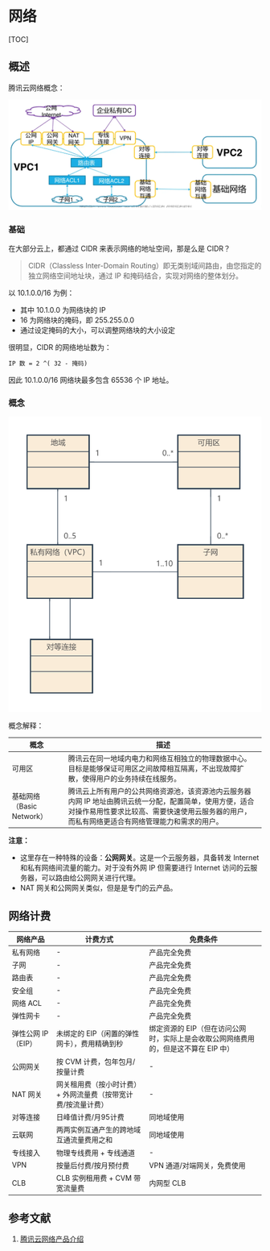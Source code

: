 # 网络

[TOC]

## 概述

腾讯云网络概念：

![](assets/598150684c9c4e9c8c439be0a19aa222.png)

### 基础

在大部分云上，都通过 CIDR 来表示网络的地址空间，那是么是 CIDR？

> CIDR（Classless Inter-Domain Routing）即无类别域间路由，由您指定的独立网络空间地址块，通过 IP 和掩码结合，实现对网络的整体划分。

以 10.1.0.0/16 为例：

- 其中 10.1.0.0 为网络块的 IP
- 16 为网络块的掩码，即 255.255.0.0
- 通过设定掩码的大小，可以调整网络块的大小设定

很明显，CIDR 的网络地址数为：

```txt
IP 数 = 2 ^( 32 - 掩码)
```

因此 10.1.0.0/16 网络块最多包含 65536 个 IP 地址。

### 概念

![](assets/网络.png)

概念解释：

概念 | 描述
-|-
可用区 | 腾讯云在同一地域内电力和网络互相独立的物理数据中心。目标是能够保证可用区之间故障相互隔离，不出现故障扩散，使得用户的业务持续在线服务。
基础网络（Basic Network） | 腾讯云上所有用户的公共网络资源池，该资源池内云服务器内网 IP 地址由腾讯云统一分配，配置简单，使用方便，适合对操作易用性要求比较高、需要快速使用云服务器的用户，而私有网络更适合有网络管理能力和需求的用户。

**注意：**

- 这里存在一种特殊的设备：**公网网关**。这是一个云服务器，具备转发 Internet 和私有网络间流量的能力。对于没有外网 IP 但需要进行 Internet 访问的云服务器，可以路由给公网网关进行代理。
- NAT 网关和公网网关类似，但是是专门的云产品。

## 网络计费

网络产品 | 计费方式 | 免费条件
-|-|-
私有网络 | - | 产品完全免费
子网 | - | 产品完全免费
路由表 | - | 产品完全免费
安全组 | - | 产品完全免费
网络 ACL | - | 产品完全免费
弹性网卡 | - | 产品完全免费
弹性公网 IP（EIP） | 未绑定的 EIP（闲置的弹性网卡），费用精确到秒 | 绑定资源的 EIP（但在访问公网时，实际上是会收取公网网络费用的，但是这不算在 EIP 中）
公网网关 | 按 CVM 计费，包年包月/按量计费 | -
NAT 网关 | 网关租用费（按小时计费） + 外网流量费（按带宽计费/按流量计费） | -
对等连接 | 日峰值计费/月95计费 | 同地域使用
云联网 | 两两实例互通产生的跨地域互通流量费用之和 | 同地域使用
专线接入 | 物理专线费用 + 专线通道 | -
VPN | 按量后付费/按月预付费 | VPN 通道/对端网关，免费使用
CLB | CLB 实例租用费 + CVM 带宽流量费 | 内网型 CLB

## 参考文献

1. [腾讯云网络产品介绍](https://csig.lexiangla.com/teams/k100095/docs/f5108092afcc11ebafbb06f1df3d4034?company_from=csig)
